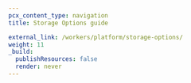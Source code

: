 ```yaml
---
pcx_content_type: navigation
title: Storage Options guide

external_link: /workers/platform/storage-options/
weight: 11
_build:
  publishResources: false
  render: never
---
```

